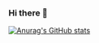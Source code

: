 ### Hi there 👋
[![Anurag's GitHub stats](https://github-readme-stats.vercel.app/api?username=Abhishek-Sharma-1999)](https://github.com/anuraghazra/github-readme-stats)

<!--
**Abhishek-Sharma-1999/Abhishek-Sharma-1999** is a ✨ _special_ ✨ repository because its `README.md` (this file) appears on your GitHub profile.

Here are some ideas to get you started:

- 🔭 I’m currently working on ...
- 🌱 I’m currently learning ...
- 👯 I’m looking to collaborate on ...
- 🤔 I’m looking for help with ...
- 💬 Ask me about ...
- 📫 How to reach me: ...
- 😄 Pronouns: ...
- ⚡ Fun fact: ...
-->
